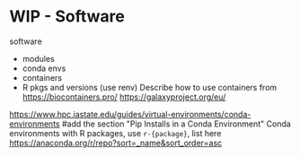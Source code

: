# WIP - Software
software
  - modules
  - conda envs
  - containers
  - R pkgs and versions (use renv)
Describe how to use containers from https://biocontainers.pro/
https://galaxyproject.org/eu/


https://www.hpc.iastate.edu/guides/virtual-environments/conda-environments #add the section "Pip Installs in a Conda Environment"
Conda environments with R packages, use `r-{package}`, list here https://anaconda.org/r/repo?sort=_name&sort_order=asc
